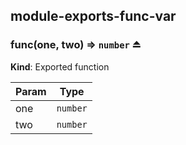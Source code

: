 <a name="module_module-exports-func-var"></a>
## module-exports-func-var


<a name="exp_module_module-exports-func-var--func"></a>
### func(one, two) ⇒ `number` ⏏
**Kind**: Exported function  

| Param | Type     |
| ----- | -------- |
| one   | `number` |
| two   | `number` |


